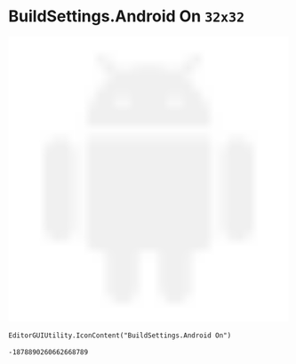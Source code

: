 # BuildSettings.Android On `32x32`
<img src="/img/BuildSettings.Android%20On.png" width=512 height=512>

``` CSharp
EditorGUIUtility.IconContent("BuildSettings.Android On")
```
```
-1878890260662668789
```
